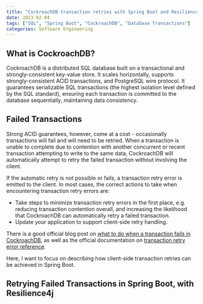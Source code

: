 ```yaml
---
title: "CockroachDB transaction retries with Spring Boot and Resilience4j"
date: 2023-02-04
tags: ["SQL", "Spring Boot", "CockroachDB", "Database Transactions"]
categories: Software Engineering
---
```


## What is CockroachDB?

CockroachDB is a distributed SQL database built on a transactional and strongly-consistent key-value store. It scales horizontally, supports strongly-consistent ACID transactions, and PostgreSQL wire protocol. It  guarantees serializable SQL transactions (the highest isolation level defined by the SQL standard), ensuring each transaction is committed to the database sequentially, maintaining data consistency. 

## Failed Transactions

Strong ACID guarantees, however, come at a cost - occasionally transactions will fail and will need to be retried. When a transaction is unable to complete due to contention with another concurrent or recent transaction attempting to write to the same data, CockroachDB will automatically attempt to retry the failed transaction without involving the client. 

If the automatic retry is not possible or fails, a transaction retry error is emitted to the client. In most cases, the correct actions to take when encountering transaction retry errors are:

- Take steps to minimize transaction retry errors in the first place, e.g. reducing transaction contention overall, and increasing the likelihood that CockroachDB can automatically retry a failed transaction.
- Update your application to support client-side retry handling.


There is a good official blog post on [what to do when a transaction fails in CockroachDB](https://www.cockroachlabs.com/blog/what-to-do-when-a-transaction-fails-in-cockroachdb/#retrying-transactions-using-application-logic), as well as the official documentation on [transaction retry error reference](https://www.cockroachlabs.com/docs/v23.1/transaction-retry-error-reference#minimize-transaction-retry-errors).

Here, I want to focus on describing how client-side transaction retries can be achieved in Spring Boot.

## Retrying Failed Transactions in Spring Boot, with Resilience4j

